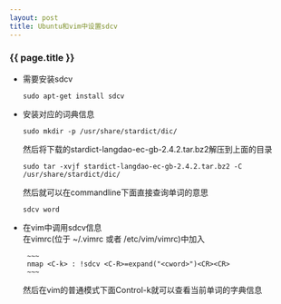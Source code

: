 ```yaml
---
layout: post
title: Ubuntu和vim中设置sdcv
---
```


### {{ page.title }}

+ 需要安装sdcv

    ~~~
    sudo apt-get install sdcv
    ~~~
+ 安装对应的词典信息 

    ~~~
    sudo mkdir -p /usr/share/stardict/dic/
    ~~~

    然后将下载的stardict-langdao-ec-gb-2.4.2.tar.bz2解压到上面的目录

    ~~~
    sudo tar -xvjf stardict-langdao-ec-gb-2.4.2.tar.bz2 -C /usr/share/stardict/dic/
    ~~~

    然后就可以在commandline下面直接查询单词的意思

    ~~~
    sdcv word
    ~~~

+ 在vim中调用sdcv信息  
   在vimrc(位于 ~/.vimrc 或者 /etc/vim/vimrc)中加入
   
       ~~~
       nmap <C-k> : !sdcv <C-R>=expand("<cword>")<CR><CR>
       ~~~
   然后在vim的普通模式下面Control-k就可以查看当前单词的字典信息
